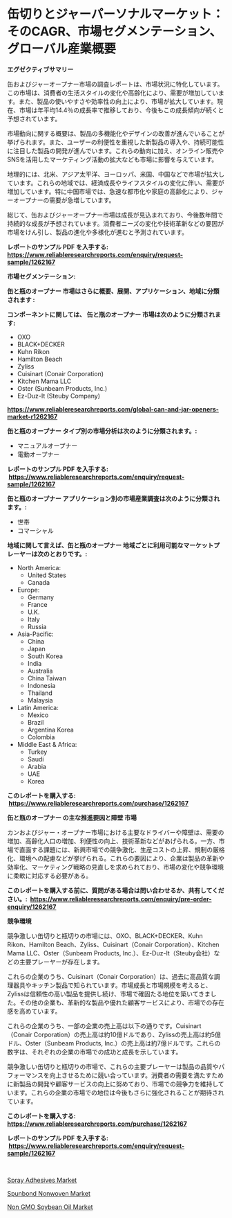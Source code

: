 <p><h1>缶切りとジャーパーソナルマーケット：そのCAGR、市場セグメンテーション、グローバル産業概要</h1></p><p><strong>エグゼクティブサマリー</strong></p>
<p><p>缶およびジャーオープナー市場の調査レポートは、市場状況に特化しています。この市場は、消費者の生活スタイルの変化や高齢化により、需要が増加しています。また、製品の使いやすさや効率性の向上により、市場が拡大しています。現在、市場は年平均14.4％の成長率で推移しており、今後もこの成長傾向が続くと予想されています。</p><p>市場動向に関する概要は、製品の多機能化やデザインの改善が進んでいることが挙げられます。また、ユーザーの利便性を重視した新製品の導入や、持続可能性に注目した製品の開発が進んでいます。これらの動向に加え、オンライン販売やSNSを活用したマーケティング活動の拡大なども市場に影響を与えています。</p><p>地理的には、北米、アジア太平洋、ヨーロッパ、米国、中国などで市場が拡大しています。これらの地域では、経済成長やライフスタイルの変化に伴い、需要が増加しています。特に中国市場では、急速な都市化や家庭の高齢化により、ジャーオープナーの需要が急増しています。</p><p>総じて、缶およびジャーオープナー市場は成長が見込まれており、今後数年間で持続的な成長が予想されています。消費者ニーズの変化や技術革新などの要因が市場をけん引し、製品の進化や多様化が進むと予測されています。</p></p>
<p><strong>レポートのサンプル PDF を入手する: <a href="https://www.reliableresearchreports.com/enquiry/request-sample/1262167">https://www.reliableresearchreports.com/enquiry/request-sample/1262167</a></strong></p>
<p><strong>市場セグメンテーション:</strong></p>
<p><strong> 缶と瓶のオープナー 市場はさらに概要、展開、アプリケーション、地域に分類されます :</strong></p>
<p><strong>コンポーネントに関しては、 缶と瓶のオープナー 市場は次のように分類されます: &nbsp;</strong></p>
<p><ul><li>OXO</li><li>BLACK+DECKER</li><li>Kuhn Rikon</li><li>Hamilton Beach</li><li>Zyliss</li><li>Cuisinart (Conair Corporation)</li><li>Kitchen Mama LLC</li><li>Oster (Sunbeam Products, Inc.)</li><li>Ez-Duz-It (Steuby Company)</li></ul></p>
<p><strong><a href="https://www.reliableresearchreports.com/global-can-and-jar-openers-market-r1262167">https://www.reliableresearchreports.com/global-can-and-jar-openers-market-r1262167</a></strong></p>
<p><strong> 缶と瓶のオープナー タイプ別の市場分析は次のように分類されます。:</strong></p>
<p><ul><li>マニュアルオープナー</li><li>電動オープナー</li></ul></p>
<p><strong>レポートのサンプル PDF を入手する: &nbsp;<a href="https://www.reliableresearchreports.com/enquiry/request-sample/1262167">https://www.reliableresearchreports.com/enquiry/request-sample/1262167</a></strong></p>
<p><strong> 缶と瓶のオープナー アプリケーション別の市場産業調査は次のように分類されます。:</strong></p>
<p><ul><li>世帯</li><li>コマーシャル</li></ul></p>
<p><strong>地域に関して言えば、缶と瓶のオープナー 地域ごとに利用可能なマーケットプレーヤーは次のとおりです。:</strong></p>
<p><ul>
    <li>
        North America:
        <ul>
            <li>United States</li>
            <li>Canada</li>
        </ul>
    </li>
    <li>
        Europe:
        <ul>
            <li>Germany</li>
            <li>France</li>
            <li>U.K.</li>
            <li>Italy</li>
            <li>Russia</li>
        </ul>
    </li>
    <li>
        Asia-Pacific:
        <ul>
            <li>China</li>
            <li>Japan</li>
            <li>South Korea</li>
            <li>India</li>
            <li>Australia</li>
            <li>China Taiwan</li>
            <li>Indonesia</li>
            <li>Thailand</li>
            <li>Malaysia</li>
        </ul>
    </li>
    <li>
        Latin America:
        <ul>
            <li>Mexico</li>
            <li>Brazil</li>
            <li>Argentina Korea</li>
            <li>Colombia</li>
        </ul>
    </li>
    <li>
        Middle East & Africa:
        <ul>
            <li>Turkey</li>
            <li>Saudi</li>
            <li>Arabia</li>
            <li>UAE</li>
            <li>Korea</li>
        </ul>
    </li>
    </ul></p>
<p><strong>このレポートを購入する: &nbsp;<a href="https://www.reliableresearchreports.com/purchase/1262167">https://www.reliableresearchreports.com/purchase/1262167</a></strong></p>
<p><strong>缶と瓶のオープナー の主な推進要因と障壁 市場</strong></p>
<p><p>カンおよびジャー・オープナー市場における主要なドライバーや障壁は、需要の増加、高齢化人口の増加、利便性の向上、技術革新などがあげられる。一方、市場で直面する課題には、新興市場での競争激化、生産コストの上昇、規制の厳格化、環境への配慮などが挙げられる。これらの要因により、企業は製品の革新や効率化、マーケティング戦略の見直しを求められており、市場の変化や競争環境に柔軟に対応する必要がある。</p></p>
<p><strong>このレポートを購入する前に、質問がある場合は問い合わせるか、共有してください。:&nbsp; <a href="https://www.reliableresearchreports.com/enquiry/pre-order-enquiry/1262167">https://www.reliableresearchreports.com/enquiry/pre-order-enquiry/1262167</a></strong></p>
<p><strong>競争環境</strong></p>
<p><p>競争激しい缶切りと瓶切りの市場には、OXO、BLACK+DECKER、Kuhn Rikon、Hamilton Beach、Zyliss、Cuisinart（Conair Corporation）、Kitchen Mama LLC、Oster（Sunbeam Products, Inc.）、Ez-Duz-It（Steuby会社）などの主要プレーヤーが存在します。</p><p>これらの企業のうち、Cuisinart（Conair Corporation）は、過去に高品質な調理器具やキッチン製品で知られています。市場成長と市場規模を考えると、Zylissは信頼性の高い製品を提供し続け、市場で確固たる地位を築いてきました。その他の企業も、革新的な製品や優れた顧客サービスにより、市場での存在感を高めています。</p><p>これらの企業のうち、一部の企業の売上高は以下の通りです。Cuisinart（Conair Corporation）の売上高は約10億ドルであり、Zylissの売上高は約5億ドル、Oster（Sunbeam Products, Inc.）の売上高は約7億ドルです。これらの数字は、それぞれの企業の市場での成功と成長を示しています。</p><p>競争激しい缶切りと瓶切りの市場で、これらの主要プレーヤーは製品の品質やパフォーマンスを向上させるために競い合っています。消費者の需要を満たすために新製品の開発や顧客サービスの向上に努めており、市場での競争力を維持しています。これらの企業の市場での地位は今後もさらに強化されることが期待されています。</p></p>
<p><strong>このレポートを購入する: &nbsp; <a href="https://www.reliableresearchreports.com/purchase/1262167">https://www.reliableresearchreports.com/purchase/1262167</a></strong></p>
<p><strong>レポートのサンプル PDF を入手する: &nbsp;<a href="https://www.reliableresearchreports.com/enquiry/request-sample/1262167">https://www.reliableresearchreports.com/enquiry/request-sample/1262167</a></strong><strong></strong></p>
<p>&nbsp;</p>
<p><p><a href="https://www.linkedin.com/pulse/spray-adhesives-market-insights-players-forecast-till-2031-growizr-fvj9f?trackingId=or21NaeEkmPXlSu5uVjK7Q%3D%3D">Spray Adhesives Market</a></p><p><a href="https://www.linkedin.com/pulse/spunbond-nonwoven-market-size-share-amp-trends-analysis-report-jt3rf?trackingId=R%2FQ5zcn8VZiOr2NT%2F1kfwQ%3D%3D">Spunbond Nonwoven Market</a></p><p><a href="https://github.com/joannagoyvaerts/Market-Research-Report-List-2/blob/main/non-gmo-soybean-oil-market.md">Non GMO Soybean Oil Market</a></p></p>